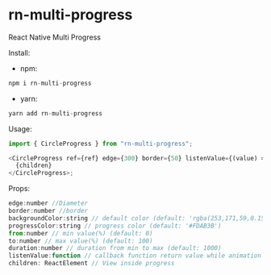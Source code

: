 # rn-multi-progress

React Native Multi Progress

Install:

- npm:

```js
npm i rn-multi-progress
```

- yarn:

```js
yarn add rn-multi-progress
```

Usage:

```js
import { CircleProgress } from "rn-multi-progress";

<CircleProgress ref={ref} edge={300} border={50} listenValue={(value) => {}}>
  {children}
</CircleProgress>;
```

Props:

```js
edge:number //Diameter
border:number //border
backgroundColor:string // default color (default: 'rgba(253,171,59,0.15)')
progressColor:string // progress color (default: '#FDAB3B')
from:number // min value(%) (default: 0)
to:number // max value(%) (default: 100)
duration:number // duration from min to max (default: 1000)
listenValue:function // callback function return value while animation
children: ReactElement // View inside progress
```
